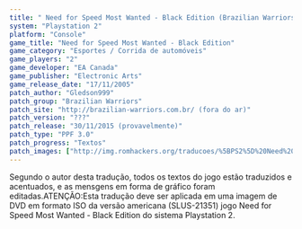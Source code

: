 ```yaml
---
title: " Need for Speed Most Wanted - Black Edition (Brazilian Warriors)"
system: "Playstation 2"
platform: "Console"
game_title: "Need for Speed Most Wanted - Black Edition"
game_category: "Esportes / Corrida de automóveis"
game_players: "2"
game_developer: "EA Canada"
game_publisher: "Electronic Arts"
game_release_date: "17/11/2005"
patch_author: "Gledson999"
patch_group: "Brazilian Warriors"
patch_site: "http://brazilian-warriors.com.br/ (fora do ar)"
patch_version: "???"
patch_release: "30/11/2015 (provavelmente)"
patch_type: "PPF 3.0"
patch_progress: "Textos"
patch_images: ["http://img.romhackers.org/traducoes/%5BPS2%5D%20Need%20for%20Speed%20Most%20Wanted%20-%20Black%20Edition%20-%20Gledson999%20-%201.jpg","http://img.romhackers.org/traducoes/%5BPS2%5D%20Need%20for%20Speed%20Most%20Wanted%20-%20Black%20Edition%20-%20Gledson999%20-%202.jpg","http://img.romhackers.org/traducoes/%5BPS2%5D%20Need%20for%20Speed%20Most%20Wanted%20-%20Black%20Edition%20-%20Gledson999%20-%203.jpg"]
---
```

Segundo o autor desta tradução, todos os textos do jogo estão traduzidos e acentuados, e as mensgens em forma de gráfico foram editadas.ATENÇÃO:Esta tradução deve ser aplicada em uma imagem de DVD em formato ISO da versão americana (SLUS-21351) jogo Need for Speed Most Wanted - Black Edition do sistema Playstation 2.